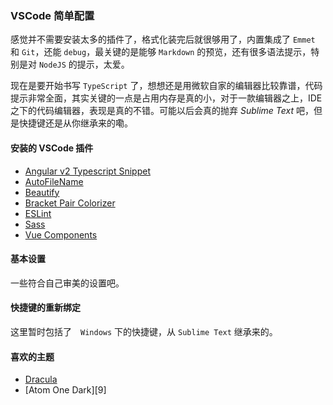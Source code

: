 ### VSCode 简单配置

感觉并不需要安装太多的插件了，格式化装完后就很够用了，内置集成了 `Emmet` 和 `Git`，还能 `debug`，最关键的是能够 `Markdown` 的预览，还有很多语法提示，特别是对 `NodeJS` 的提示，太爱。

现在是要开始书写 `TypeScript` 了，想想还是用微软自家的编辑器比较靠谱，代码提示非常全面，其实关键的一点是占用内存是真的小，对于一款编辑器之上，IDE之下的代码编辑器，表现是真的不错。可能以后会真的抛弃 *Sublime Text* 吧，但是快捷键还是从你继承来的嘞。

#### 安装的 VSCode 插件

* [Angular v2 Typescript Snippet][1]
* [AutoFileName][2]
* [Beautify][3]
* [Bracket Pair Colorizer][4]
* [ESLint][5]
* [Sass][6]
* [Vue Components][7]

#### 基本设置

一些符合自己审美的设置吧。

#### 快捷键的重新绑定

这里暂时包括了　`Windows` 下的快捷键，从 `Sublime Text` 继承来的。

#### 喜欢的主题

* [Dracula][8]
* [Atom One Dark][9]

[1]: https://marketplace.visualstudio.com/items?itemName=johnpapa.Angular2
[2]: https://github.com/atom/one-dark-syntax
[3]: https://marketplace.visualstudio.com/items?itemName=HookyQR.beautify
[4]: https://github.com/CoenraadS/BracketPair
[5]: https://github.com/Microsoft/vscode-eslint
[6]: https://marketplace.visualstudio.com/items?itemName=robinbentley.sass-indented
[7]: https://github.com/vuejs/vue-syntax-highlight
[8]: https://draculatheme.com/visual-studio-code/
